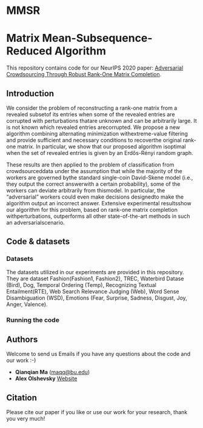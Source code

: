 # MMSR
# Matrix Mean-Subsequence-Reduced Algorithm
This repository contains code for our NeurIPS 2020 paper: [Adversarial Crowdsourcing Through Robust Rank-One Matrix Completion](https://arxiv.org/abs/2010.12181).


## Introduction
We consider the problem of reconstructing a rank-one matrix from a revealed subsetof its entries when some of the revealed entries are corrupted with perturbations thatare unknown and can be arbitrarily large. It is not known which revealed entries arecorrupted. We propose a new algorithm combining alternating minimization withextreme-value filtering and provide sufficient and necessary conditions to recoverthe original rank-one matrix. In particular, we show that our proposed algorithm isoptimal when the set of revealed entries is given by an Erdős-Rényi random graph.

These results are then applied to the problem of classification from crowdsourceddata under the assumption that while the majority of the workers are governed bythe standard single-coin David-Skene model (i.e., they output the correct answerwith a certain probability), some of the workers can deviate arbitrarily from thismodel. In particular, the “adversarial” workers could even make decisions designedto make the algorithm output an incorrect answer. Extensive experimental resultsshow our algorithm for this problem, based on rank-one matrix completion withperturbations, outperforms all other state-of-the-art methods in such an adversarialscenario.

## Code & datasets
### Datasets
The datasets utilized in our experiments are provided in this repository. They are dataset Fashion(Fashion1, Fashion2), TREC, Waterbird Datase (Bird), Dog, Temporal Ordering (Temp), Recognizing Textual Entailment(RTE), Web Search Relevance Judging (Web), Word Sense Disambiguation (WSD), Emotions (Fear, Surprise, Sadness, Disgust, Joy, Anger, Valence).

### Running the code


## Authors
Welcome to send us Emails if you have any questions about the code and our work :-)
* **Qianqian Ma** (maqq@bu.edu)
* **Alex Olshevsky** [Website](http://sites.bu.edu/aolshevsky/)

## Citation
Please cite our paper if you like or use our work for your research, thank you very much!
